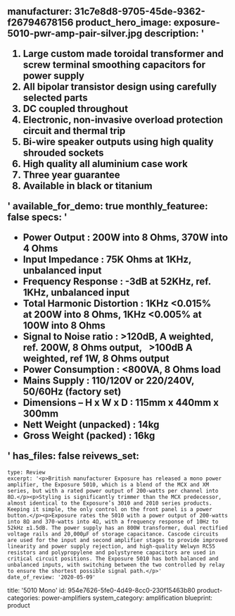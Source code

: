 manufacturer: 31c7e8d8-9705-45de-9362-f26794678156
product_hero_image: exposure-5010-pwr-amp-pair-silver.jpg
description: '<ol><li>Large custom made toroidal transformer and screw terminal&nbsp;smoothing capacitors for power supply</li><li>All bipolar transistor design using carefully selected parts</li><li>DC coupled throughout</li><li>Electronic, non-invasive overload protection circuit and thermal trip</li><li>Bi-wire speaker outputs using high quality shrouded sockets</li><li>High quality all aluminium case work</li><li>Three year guarantee</li><li>Available in black or titanium</li></ol>'
available_for_demo: true
monthly_featuree: false
specs: '<ul><li>Power Output : 200W into 8 Ohms, 370W into 4 Ohms</li><li>Input Impedance : 75K Ohms at 1KHz, unbalanced input</li><li>Frequency Response : -3dB at 52KHz, ref. 1KHz, unbalanced input</li><li>Total Harmonic Distortion : 1KHz &lt;0.015% at&nbsp;200W into 8 Ohms, 1KHz &lt;0.005% at 100W into 8 Ohms</li><li>Signal to Noise ratio : &gt;120dB, A weighted, ref.&nbsp;200W, 8 Ohms&nbsp;output,&nbsp;&nbsp; &gt;100dB A weighted, ref 1W, 8 Ohms output</li><li>Power Consumption : &lt;800VA, 8 Ohms load</li><li>Mains Supply : 110/120V or 220/240V, 50/60Hz (factory set)</li><li>Dimensions – H x W x D : 115mm x 440mm x 300mm</li><li>Nett Weight (unpacked) : 14kg</li><li>Gross Weight (packed) : 16kg</li></ul>'
has_files: false
reivews_set:
  -
    type: Review
    excerpt: '<p>British manufacturer Exposure has released a mono power amplifier, the Exposure 5010, which is a blend of the MCX and XM series, but with a rated power output of 200-watts per channel into 8Ω.</p><p>Styling is significantly trimmer than the MCX predecessor, almost identical to the Exposure’s 3010 and 2010 series products. Keeping it simple, the only control on the front panel is a power button.</p><p>Exposure rates the 5010 with a power output of 200-watts into 8Ω and 370-watts into 4Ω, with a frequency response of 10Hz to 52kHz ±1.5dB. The power supply has an 800W transformer, dual rectified voltage rails and 20,000µF of storage capacitance. Cascode circuits are used for the input and second amplifier stages to provide improved linearity and power supply rejection, and high-quality Welwyn RC55 resistors and polypropylene and polystyrene capacitors are used in critical circuit positions. The Exposure 5010 has both balanced and unbalanced inputs, with switching between the two controlled by relay to ensure the shortest possible signal path.</p>'
    date_of_review: '2020-05-09'
title: '5010 Mono'
id: 954e7626-5fe0-4d49-8cc0-230f15463b80
product-categories: power-amplifiers
system_category: amplification
blueprint: product
